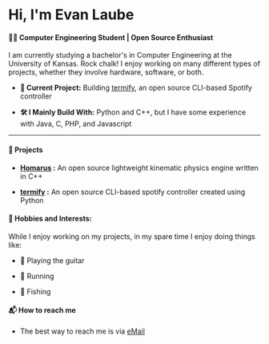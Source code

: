 # Hi, I'm Evan Laube

#### 🧑‍💻 Computer Engineering Student | Open Source Enthusiast

I am currently studying a bachelor's in Computer Engineering at the University of Kansas. Rock chalk! I enjoy working on many different types of projects, whether they involve hardware, software, or both. 

- **🎯 Current Project:** Building [termify](https://github.com/evanlaube/termify), an open source CLI-based Spotify controller

- **🛠️ I Mainly Build With:** Python and C++, but I have some experience with Java, C, PHP, and Javascript

---

#### 🚀 Projects
 - **[Homarus](https://github.com/evanlaube/homarus) :** An open source lightweight kinematic physics engine written in C++

 - **[termify](https://github.com/evanlaube/termify) :** An open source CLI-based spotify controller created using Python

#### 🎸 Hobbies and Interests:
While I enjoy working on my projects, in my spare time I enjoy doing things like:

- 🎸 Playing the guitar

- 🏃 Running

- 🎣 Fishing


#### 📬 How to reach me
 - The best way to reach me is via [eMail](laubeevan@gmail.com)






<!--
**evanlaube/evanlaube** is a ✨ _special_ ✨ repository because its `README.md` (this file) appears on your GitHub profile.

Here are some ideas to get you started:

- 🔭 I’m currently working on ...
- 🌱 I’m currently learning ...
- 👯 I’m looking to collaborate on ...
- 🤔 I’m looking for help with ...
- 💬 Ask me about ...
- 📫 How to reach me: ...
- 😄 Pronouns: ...
- ⚡ Fun fact: ...
-->
